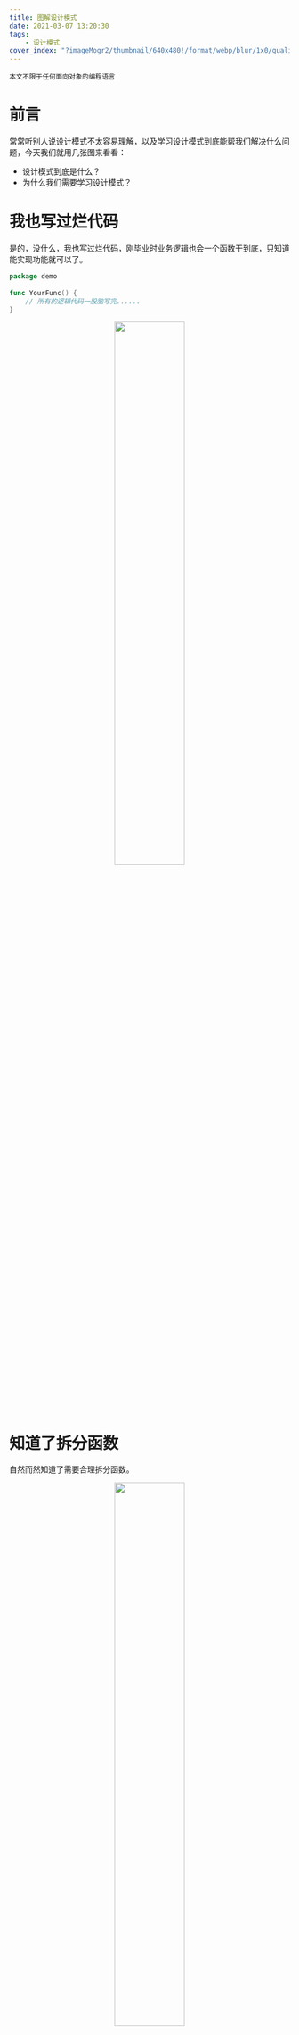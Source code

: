 ```yaml
---
title: 图解设计模式
date: 2021-03-07 13:20:30
tags: 
	- 设计模式
cover_index: "?imageMogr2/thumbnail/640x480!/format/webp/blur/1x0/quality/75|imageslim"
---
```


<span>

```
本文不限于任何面向对象的编程语言
```

# 前言

常常听别人说设计模式不太容易理解，以及学习设计模式到底能帮我们解决什么问题，今天我们就用几张图来看看：

- 设计模式到底是什么？
- 为什么我们需要学习设计模式？

# 我也写过烂代码

是的，没什么，我也写过烂代码，刚毕业时业务逻辑也会一个函数干到底，只知道能实现功能就可以了。

```go
package demo
 
func YourFunc() {
	// 所有的逻辑代码一股脑写完......
}
```

<p align="center">
  <img src="http://cdn.tigerb.cn/20210307142850.png" style="width:50%">
</p>

# 知道了拆分函数

自然而然知道了需要合理拆分函数。

<p align="center">
  <img src="http://cdn.tigerb.cn/20210307144448.png" style="width:50%">
</p>

然后把各个函数组织起来。

<p align="center">
  <img src="http://cdn.tigerb.cn/20210307144536.png" style="width:38%">
</p>

# 面临新的困境

某一天产品的需求需要支持新的场景，发现某一处的代码逻辑有变动需要支持新的场景，怎么办？

1. 整个代码拷贝一份？不会有人这么干吧？(其实我还真见过，你们呢😏)
2. 把绿色变动的代码块，复制成一个新的函数，修改为新场景使用的函数？
3. 把变动的代码再提为两个新函数，一个绿色为老代码，一个蓝色为新场景代码？

<p align="center">
  <img src="http://cdn.tigerb.cn/20210307144547.png" style="width:72%">
</p>

上面这种解决问题的方式就是**面向过程**的编程思想。

# 我们都在变优秀

随着我们不断的学习，学会使用了面向对象的特性。

以往函数式编程：
```go
package demo
 
// 函数式编程
// 把一个个你以为可以独立的逻辑封住到一个函数里
func YourFunc() {
	// ......
}
```

面向对象编程：
```go
package demo
 
// 面向对象编程
// 把不同的逻辑独立成一个对象
type DemoStruct struct{}
 
func (d *DemoStruct) YourFunc() {
	// ......
}
```

<p align="center">
  <img src="http://cdn.tigerb.cn/20210307144804.png" style="width:90%">
</p>

所以，我们如何用面向对象的思想组织上面的代码呢？

答案：继承。

# 学会了使用继承

```
特别备注：Go里面用合成复用
```

定义一个父类，并把差异业务代码抽象为一个抽象函数，其他代码逻辑都实现在父类。


<p align="center">
  <img src="http://cdn.tigerb.cn/20210307145232.png" style="width:72%">
</p>

不同的场景定义为不同的子类，子类继承父类，并实现抽象方法(也就是写差异代码)。

```
灰色：父类
绿色：场景一子类
蓝色：场景二子类
```

<p align="center">
  <img src="http://cdn.tigerb.cn/20210307145349.png" style="width:70%">
</p>

是不是很优雅的解决上面的场景的问题。

# 什么是设计模式？

就是优雅解决上面场景问题时，利用面向对象特性的经验总结，就是设计模式。然而在历史的长河中，已经为我们总结了20+的常用设计模式，我们只需要学习和加以灵活运用即可。比如：

## 这！就是模板模式

还记得上面使用继承的过程吗？其实我们只需要做一件事情，就是经典的模板模式了，是什么？

答案：保证该场景下父类中封装的方法调用过程是稳定不变的，只是其中的方法可能变化。

```
灰色：父类
绿色：场景一子类
蓝色：场景二子类
黄色：场景三子类
```

<p align="center">
  <img src="http://cdn.tigerb.cn/20210307145529.png" style="width:70%">
</p>

## 这！就是策略模式

我们把上面代码做些改动：

1. 不使用继承。
2. 定义一个接口interface类型。
3. 变更原抽象方法为调用一个接口interface类型的函数。

```go
package demo
 
// DemoInterface 接口
type DemoInterface interface {
    DoSomething(ctx *Context) error 
}
 
var CurrentStrategyInstance DemoInterface
 
func Demo() {
	//.....逻辑略......
	CurrentStrategyInstance.DoSomething(c)
	//.....逻辑略......
}
```

```
灰色：主业务类
```

<p align="center">
  <img src="http://cdn.tigerb.cn/20210307145602.png" style="width:100%">
</p>

4. 不同的场景定义为一个具体的类，且实现上面的interface。

```
灰色：主业务类
绿色：场景一DemoInterface的具体实现类
```

<p align="center">
  <img src="http://cdn.tigerb.cn/20210307145616.png" style="width:100%">
</p>

```
灰色：主业务类
绿色：场景一DemoInterface的具体实现类
蓝色：场景二DemoInterface的具体实现类
```

<p align="center">
  <img src="http://cdn.tigerb.cn/20210307145642.png" style="width:100%">
</p>

```
灰色：主业务类
绿色：场景一DemoInterface的具体实现类
蓝色：场景二DemoInterface的具体实现类
黄色：场景三DemoInterface的具体实现类
```

<p align="center">
  <img src="http://cdn.tigerb.cn/20210307145705.png" style="width:100%">
</p>

5. 最后我们判断不同的场景初始化不同的具体类，再调用即可。

# 这！就是简单工厂模式 + 策略模式

接着我们把**判断不同的场景初始化不同的具体类**单独封装起来，这就是简单工厂模式 + 策略模式。

```go
package demo
 
type DemoFactory struct {
}
 
// Get 获取实例
func (f *DemoFactory) Get(instanceType string) DemoInterface {
	switch instanceType {
	case "DemoA":
		return &DemoA{}
	case "DemoB":
		return &DemoB{}
	case "DemoC":
		return &DemoC{}
 
	default:
		panic("不支持的类型")
	}
}
 
// DemoInterface 接口
type DemoInterface interface {
    DoSomething(ctx *Context) error 
}
 
var CurrentStrategyInstance DemoInterface
 
func Demo() {
	//.....逻辑略......
  CurrentStrategyInstance = (DemoFactory{}).Get("DemoA")
	CurrentStrategyInstance.DoSomething(c)
	//.....逻辑略......
}
```

```
灰色(大)：主业务类
灰色(小)：简单工厂类
绿色：场景一DemoInterface的具体实现类
蓝色：场景二DemoInterface的具体实现类
黄色：场景三DemoInterface的具体实现类
```

<p align="center">
  <img src="http://cdn.tigerb.cn/20210307154154.png" style="width:100%">
</p>

# 这！就是状态模式

假设判断上面使用何种策略不是依赖外部，而是依赖内部状态，则我们调整下代码，则就变成了状态模式。

```go
package demo

var currentStateInstance DemoInterface

func init() {
    // 定时器更新状态
    go func() {
        for {
            select {
            case t := <-time.NewTicker(1 * time.Second).C:
                // 模拟变成状态 StateA
                currentStateInstance = setState("StateA")
            }
        }
    }()
}
 
// Get 获取实例
func setState(State string) DemoInterface {
  // 变更状态
	switch State {
	case "StateA":
		return &StateA{}
	case "StateB":
		return &StateB{}
	case "StateC":
		return &StateC{}
 
	default:
		panic("不支持的状态")
	}
}
 
// DemoInterface 接口
type DemoInterface interface {
    DoSomething(ctx *Context) error 
}

// type StateA StateB StateC 略
 
// 模拟
func Demo() {
	//.....逻辑略......
	CurrentStateInstance.DoSomething(c)
	//.....逻辑略......
}
```

```
灰色(大)：主业务类
灰色(小)：修改内部状态的函数
绿色：场景一DemoInterface的具体实现类
蓝色：场景二DemoInterface的具体实现类
黄色：场景三DemoInterface的具体实现类
```

<p align="center">
  <img src="http://cdn.tigerb.cn/20210307160512.png" style="width:100%">
</p>

# 结语

举了这么多🌰，所以关于：

- 设计模式到底是什么？
- 为什么我们需要学习设计模式？

你有答案了吗？